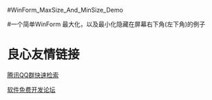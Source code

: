 #WinForm_MaxSize_And_MinSize_Demo

#一个简单WinForm 最大化，以及最小化隐藏在屏幕右下角(左下角)的例子

 # 良心友情链接

[腾讯QQ群快速检索](http://u.720life.cn/s/8cf73f7c)

[软件免费开发论坛](http://u.720life.cn/s/bbb01dc0)